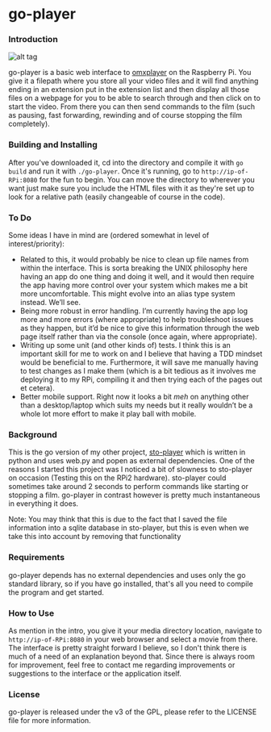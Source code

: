 # go-player

<h3>Introduction</h3>

![alt tag](http://i.imgur.com/SjbwDFJ.gif)

<p>go-player is a basic web interface to <a href="http://elinux.org/Omxplayer">omxplayer</a> on the Raspberry Pi. 
You give it a filepath where you store all your video files and it will find anything ending in an extension put
in the extension list and then display all those files on a webpage for you to be able to search through and then 
click on to start the video. From there you can then send commands to the film (such as pausing, fast forwarding, 
rewinding and of course stopping the film completely).

<h3>Building and Installing</h3>
	
After you've downloaded it, cd into the directory and compile it with <code>go build</code> and run it with 
<code>./go-player</code>. Once it's running, go to <code>http://ip-of-RPi:8080</code> for the fun to begin. 
You can move the directory to wherever you want just make sure you include the HTML files with it as they're 
set up to look for a relative path (easily changeable of course in the code).</p>

<h3>To Do</h3>
<p>Some ideas I have in mind are (ordered somewhat in level of interest/priority):</p>
<ul>
<li>Related to this, it would probably be nice to clean up file names from within the interface. This is sorta 
breaking the UNIX philosophy here having an app do one thing and doing it well, and it would then require the app 
having more control over your system which makes me a bit more uncomfortable. This might evolve into an alias type 
system instead. We’ll see.</li>
<li>Being more robust in error handling. I’m currently having the app log more and more errors (where appropriate) 
to help troubleshoot issues as they happen, but it’d be nice to give this information through the web page itself 
rather than via the console (once again, where appropriate).</li>
<li>Writing up some unit (and other kinds of) tests. I think this is an important skill for me to work on and I 
believe that having a TDD mindset would be beneficial to me. Furthermore, it will save me manually having to test 
changes as I make them (which is a bit tedious as it involves me deploying it to my RPi, compiling it and then 
trying each of the pages out et cetera).</li>
<li>Better mobile support. Right now it looks a bit <em>meh</em> on anything other than a desktop/laptop which suits 
my needs but it really wouldn’t be a whole lot more effort to make it play ball with mobile.</li>
</ul>


<h3>Background</h3>

<p>This is the go version of my other project, <a href="https://github.com/alenbasic/sto-player">sto-player</a> 
which is written in python and uses web.py and popen as external dependencies. One of the reasons I started this 
project was I noticed a bit of slowness to sto-player on occasion (Testing this on the RPi2 hardware). sto-player 
could sometimes take around 2 seconds to perform commands like starting or stopping a film. go-player in contrast 
however is pretty much instantaneous in everything it does. </p>

<p>Note: You may think that this is due to the fact that I saved the file information into a sqlite database in 
sto-player, but this is even when we take this into account by removing that functionality</p>

<h3>Requirements</h3>

go-player depends has no external dependencies and uses only the go standard library, so if you have go installed, 
that's all you need to compile the program and get started.

<h3>How to Use</h3>

As mention in the intro, you give it your media directory location, navigate to <code>http://ip-of-RPi:8080</code> in 
your web browser and select a movie from there. The interface is pretty straight forward I believe, so I don't think there 
is much of a need of an explanation beyond that. Since there is always room for improvement, feel free to contact me 
regarding improvements or suggestions to the interface or the application itself.

<h3>License</h3>
go-player is released under the v3 of the GPL, please refer to the LICENSE file for more information.